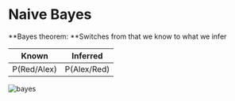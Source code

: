 # Naive Bayes
**Bayes theorem: **Switches from that we know to what we infer

| Known | Inferred |
| ---- | ---- |
| P(Red/Alex) | P(Alex/Red) |

![bayes](https://www.is-there-a-god.info/blog/wp-content/uploads/2016/02/Bayes_Theorem.jpg)
